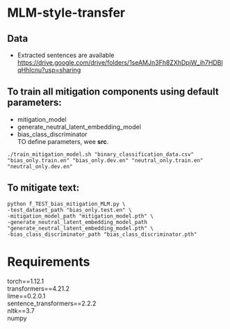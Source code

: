 # MLM-style-transfer

## Data
- Extracted sentences are available https://drive.google.com/drive/folders/1seAMJn3Fh8ZXhDpiW_ih7HDBlqHhIcnu?usp=sharing


## To train all mitigation components using default parameters: 
- mitigation_model
- generate_neutral_latent_embedding_model
- bias_class_discriminator <br/>
TO define parameters, wee  __src__.

```
./train_mitigation_model.sh "binary_classification_data.csv" "bias_only.train.en" "bias_only.dev.en" "neutral_only.train.en" "neutral_only.dev.en"
```
## To mitigate text:
```
python f_TEST_bias_mitigation_MLM.py \
-test_dataset_path "bias_only.test.en" \
-mitigation_model_path "mitigation_model.pth" \
-generate_neutral_latent_embedding_model_path "generate_neutral_latent_embedding_model.pth" \
-bias_class_discriminator_path "bias_class_discriminator.pth"
```

# Requirements
torch==1.12.1 <br/>
transformers==4.21.2 <br/>
lime==0.2.0.1 <br/>
sentence_transformers==2.2.2 <br/>
nltk==3.7 <br/>
numpy <br/>

